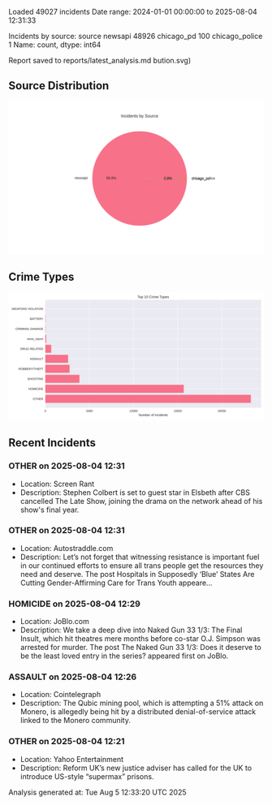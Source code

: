 
Loaded 49027 incidents
Date range: 2024-01-01 00:00:00 to 2025-08-04 12:31:33

Incidents by source:
source
newsapi           48926
chicago_pd          100
chicago_police        1
Name: count, dtype: int64

Report saved to reports/latest_analysis.md
bution.svg)

## Source Distribution
![Source Distribution](images/source_distribution.svg)

## Crime Types
![Crime Types](images/crime_types.svg)

## Recent Incidents

### OTHER on 2025-08-04 12:31
- Location: Screen Rant
- Description: Stephen Colbert is set to guest star in Elsbeth after CBS cancelled The Late Show, joining the drama on the network ahead of his show's final year.


### OTHER on 2025-08-04 12:31
- Location: Autostraddle.com
- Description: Let’s not forget that witnessing resistance is important fuel in our continued efforts to ensure all trans people get the resources they need and deserve.
The post Hospitals in Supposedly ‘Blue’ States Are Cutting Gender-Affirming Care for Trans Youth appeare…


### HOMICIDE on 2025-08-04 12:29
- Location: JoBlo.com
- Description: We take a deep dive into Naked Gun 33 1/3: The Final Insult, which hit theatres mere months before co-star O.J. Simpson was arrested for murder. 
The post The Naked Gun 33 1/3: Does it deserve to be the least loved entry in the series? appeared first on JoBlo.


### ASSAULT on 2025-08-04 12:26
- Location: Cointelegraph
- Description: The Qubic mining pool, which is attempting a 51% attack on Monero, is allegedly being hit by a distributed denial-of-service attack linked to the Monero community.


### OTHER on 2025-08-04 12:21
- Location: Yahoo Entertainment
- Description: Reform UK’s new justice adviser has called for the UK to introduce US-style “supermax” prisons.

Analysis generated at: Tue Aug  5 12:33:20 UTC 2025
